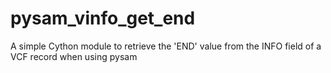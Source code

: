 # pysam_vinfo_get_end
A simple Cython module to retrieve the 'END' value from the INFO field of a VCF record when using pysam

